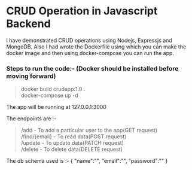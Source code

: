 # CRUD Operation in Javascript Backend

I have demonstrated CRUD operations using Nodejs, Expressjs and MongoDB.
Also I had wrote the Dockerfile using which you can make the docker image and then using docker-compose you can run the app.

### Steps to run the code:- (Docker should be installed before moving forward)
>docker build crudapp:1.0 .<br />
>docker-compose up -d

The app will be running at 127.0.0.1:3000

The endpoints are :- 
>/add - To add a particular user to the app(GET request)<br />
>/find/{email} - To read data(POST request)<br />
>/update - To update data(PATCH request)<br />
>/delete - To delete data(DELETE request)<br />

The db schema used is :-
{
    "name":"<name of the user>",
    "email":"<email of the user>",
    "password":"<password of the user>"
}
